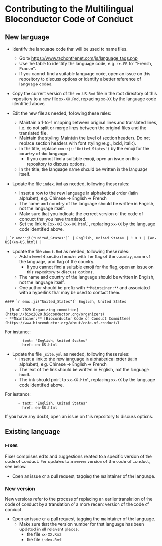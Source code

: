 # Contributing to the Multilingual Bioconductor Code of Conduct

## New language

- Identify the language code that will be used to name files.
  + Go to <https://www.techonthenet.com/js/language_tags.php>
  + Use the table to identify the language code, e.g. `fr-FR` for "French, France".
  + If you cannot find a suitable language code, open an issue on this repository to discuss options or identify a better reference of language codes.

- Copy the current version of the `en-US.Rmd` file in the root directory of this repository to a new file `xx-XX.Rmd`, replacing `xx-XX` by the language code identified above.

- Edit the new file as needed, following these rules:
  + Maintain a 1-to-1 mapping between original lines and translated lines, i.e. do not split or merge lines between the original files and the translated file.
  + Maintain the styling. Maintain the level of section headers. Do not replace section headers with font styling (e.g., bold, italic).
  + In the title, replace `emo::ji('United_States')` by the emoji for the country of the language.
    * If you cannot find a suitable emoji, open an issue on this repository to discuss options.
  + In the title, the language name should be written in the language itself.

- Update the file `index.Rmd` as needed, following these rules:
  + Insert a row to the new language in alphabetical order (latin alphabet), e.g. Chinese -> English -> French
  + The name and country of the language should be written in English, not the language itself.
  + Make sure that you indicate the correct version of the code of conduct that you have translated.
  + Set the link to `[xx-XX](xx-XX.html)`, replacing `xx-XX` by the language code identified above.

```
| `r emo::ji("United_States")` | English, United States | 1.0.1 | [en-US](en-US.html) |
```

- Update the file `about.Rmd` as needed, following these rules:
  + Add a level 4 section header with the flag of the country, name of the language, and flag of the country.
    * If you cannot find a suitable emoji for the flag, open an issue on this repository to discuss options.
  + The name and country of the language should be written in English, not the language itself.
  + One author should be prefix with `**Maintainer:**` and associated with a hyperlink that may be used to contact them.

```
#### `r emo::ji("United_States")` English, United States

- [BioC 2020 Organizing committee](https://bioc2020.bioconductor.org/organizers)
- **Maintainer:** [Bioconductor Code of Conduct Committee](https://www.bioconductor.org/about/code-of-conduct/)
```

For instance:

```
      - text: "English, United States"
        href: en-US.html
```

- Update the file `_site.yml` as needed, following these rules:
  + Insert a link to the new language in alphabetical order (latin alphabet), e.g. Chinese -> English -> French
  + The text of the link should be written in English, not the language itself.
  + The link should point to `xx-XX.html`, replacing `xx-XX` by the language code identified above.

For instance:

```
      - text: "English, United States"
        href: en-US.html
```

If you have any doubt, open an issue on this repository to discuss options.

## Existing language

### Fixes

Fixes comprises edits and suggestions related to a specific version of the code of conduct.
For updates to a newer version of the code of conduct, see below.

- Open an issue or a pull request, tagging the maintainer of the language.

### New version

New versions refer to the process of replacing an earlier translation of the code of conduct by a translation of a more recent version of the code of conduct.

- Open an issue or a pull request, tagging the maintainer of the language.
  + Make sure that the version number for that language has been updated in all relevant places:
    * the file `xx-XX.Rmd`
    * the file `index.Rmd`
